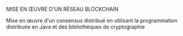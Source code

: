 MISE EN ŒUVRE D'UN RÉSEAU BLOCKCHAIN

Mise en œuvre d'un consensus distribué en utilisant la programmation distribuée en Java et des bibliothèques de cryptographie
